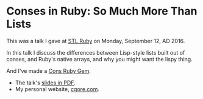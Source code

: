# Conses in Ruby: So Much More Than Lists

This was a talk I gave at
[STL Ruby](http://www.meetup.com/stlruby/)
on Monday, September 12, AD 2016.

In this talk I discuss the differences between Lisp-style lists built out of conses, and Ruby's native arrays, and why you might want the lispy thing.

And I've made a [Cons Ruby Gem](https://github.com/cgore/ruby-cons). 

- The talk's [slides in PDF](https://github.com/cgore/2016-09-12-ruby-cons/raw/master/slides/slides.pdf).
- My personal website, [cgore.com](http://www.cgore.com).
